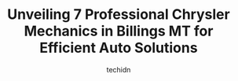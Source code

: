 ---
layout: ampstory
image: https://images.unsplash.com/photo-1598870113763-84b6f70c0fb3?ixlib=rb-4.0.3&ixid=MnwxMjA3fDB8MHxwaG90by1wYWdlfHx8fGVufDB8fHx8&auto=format&fit=crop&w=640&h=853&q=80
author: techidn
featured: false
description: Discover the 7 best Chrysler Mechanic in Billings MT, USA and ensure your vehicle receives the highest quality of care. These trusted professionals are known for their skill, knowledge, and 
title: Unveiling 7 Professional Chrysler Mechanics in Billings MT for Efficient Auto Solutions
cover:
   title: Unveiling 7 Professional Chrysler Mechanics in Billings MT for Efficient Auto Solutions
   subtitle: Rickpate
   background: https://images.unsplash.com/photo-1598870113763-84b6f70c0fb3?ixlib=rb-4.0.3&ixid=MnwxMjA3fDB8MHxwaG90by1wYWdlfHx8fGVufDB8fHx8&auto=format&fit=crop&w=640&h=853&q=80

pages: 
 - layout: thirds
   top: <h1>#1 Lithia Toyota of Billings Service Center</h1>
   bottom: "<p>Took my car in for an oil change and to check on an oil leak. Toni the service manager was able to get me in quickly. The video feature gave me confidence that the techni</p>"
   background: https://www.knot35.com/toplist/wp-content/uploads/2023/06/best-chrysler-mechanic-1-in-billings-mt-1685841199.jpeg
   backgroundblur: true
 - layout: thirds
   top: <h1>#2 Auto Works 360</h1>
   bottom: "<p>423 24th St W, Billings, MT 59102, United States</p>"
   background: https://www.knot35.com/toplist/wp-content/uploads/2023/06/best-chrysler-mechanic-2-in-billings-mt-1685841199.jpeg
   cta:
      link: https://www.knot35.com/toplist/unveiling-7-professional-chrysler-mechanics-in-billings-mt-for-efficient-auto-solutions/
      text: Unveiling 7 Professional Chrysler Mechanics in Billings MT for Efficient Auto Solutions
 - layout: thirds
   top: <h1>#3 Willards Garage</h1>
   bottom: "<p>1305 Broadwater Ave, Billings, MT 59102, United States</p>"
   background: https://www.knot35.com/toplist/wp-content/uploads/2023/06/best-chrysler-mechanic-3-in-billings-mt-1685841200.jpeg
   cta:
      link: https://www.knot35.com/toplist/unveiling-7-professional-chrysler-mechanics-in-billings-mt-for-efficient-auto-solutions/
      text: Unveiling 7 Professional Chrysler Mechanics in Billings MT for Efficient Auto Solutions
 - layout: thirds
   top: <h1>#4 3rd Avenue Auto Repair</h1>
   bottom: "<p>920 3rd Ave N, Billings, MT 59101, United States</p>"
   background: https://images.unsplash.com/photo-1488554378835-f7acf46e6c98?ixlib=rb-4.0.3&ixid=MnwxMjA3fDB8MHxwaG90by1wYWdlfHx8fGVufDB8fHx8&auto=format&fit=crop&w=640&h=853&q=80
   cta:
      link: https://www.knot35.com/toplist/unveiling-7-professional-chrysler-mechanics-in-billings-mt-for-efficient-auto-solutions/
      text: Unveiling 7 Professional Chrysler Mechanics in Billings MT for Efficient Auto Solutions
 - layout: thirds
   top: <h1>#5 Jims Auto Repair</h1>
   bottom: "<p>2315 6th Ave N, Billings, MT 59101, United States</p>"
   background: https://images.unsplash.com/photo-1604871000636-074fa5117945?ixlib=rb-4.0.3&ixid=MnwxMjA3fDB8MHxwaG90by1wYWdlfHx8fGVufDB8fHx8&auto=format&fit=crop&w=640&h=853&q=80
   cta:
      link: https://www.knot35.com/toplist/unveiling-7-professional-chrysler-mechanics-in-billings-mt-for-efficient-auto-solutions/
      text: Unveiling 7 Professional Chrysler Mechanics in Billings MT for Efficient Auto Solutions
 - layout: thirds
   top: <h1>#6 Lithia Chrysler Jeep Dodge of Billings Service Center</h1>
   bottom: "<p>2229 King Ave W suite #100, Billings, MT 59102, United States</p>"
   background: https://images.unsplash.com/photo-1515405295579-ba7b45403062?ixlib=rb-4.0.3&ixid=MnwxMjA3fDB8MHxwaG90by1wYWdlfHx8fGVufDB8fHx8&auto=format&fit=crop&w=640&h=853&q=80
   cta:
      link: https://www.knot35.com/toplist/unveiling-7-professional-chrysler-mechanics-in-billings-mt-for-efficient-auto-solutions/
      text: Unveiling 7 Professional Chrysler Mechanics in Billings MT for Efficient Auto Solutions
 - layout: thirds
   top: <h1>#7 Guaranteed Auto Repair</h1>
   bottom: "<p>3906 1st Ave S, Billings, MT 59101, United States</p>"
   background: https://images.unsplash.com/photo-1608411404720-c8f0417bcdba?ixlib=rb-4.0.3&ixid=MnwxMjA3fDB8MHxwaG90by1wYWdlfHx8fGVufDB8fHx8&auto=format&fit=crop&w=640&h=853&q=80
   cta:
      link: https://www.knot35.com/toplist/unveiling-7-professional-chrysler-mechanics-in-billings-mt-for-efficient-auto-solutions/
      text: Unveiling 7 Professional Chrysler Mechanics in Billings MT for Efficient Auto Solutions
 - layout: thirds
   middle: Continue reading...
   background: https://images.unsplash.com/photo-1534312527009-56c7016453e6?ixlib=rb-4.0.3&ixid=MnwxMjA3fDB8MHxwaG90by1wYWdlfHx8fGVufDB8fHx8&auto=format&fit=crop&w=640&h=853&q=80
   cta:
      link: https://www.knot35.com/toplist/unveiling-7-professional-chrysler-mechanics-in-billings-mt-for-efficient-auto-solutions/
      text: Unveiling 7 Professional Chrysler Mechanics in Billings MT for Efficient Auto Solutions
      
---